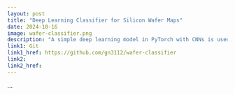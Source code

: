 ```yaml
---
layout: post
title: "Deep Learning Classifier for Silicon Wafer Maps"
date: 2024-10-16
image: wafer-classifier.png
description: "A simple deep learning model in PyTorch with CNNs is used as the solution and accuracy of >98% is achieved on test data."
link1: Git
link1_href: https://github.com/gn3112/wafer-classifier
link2:
link2_href:
---
```


...
